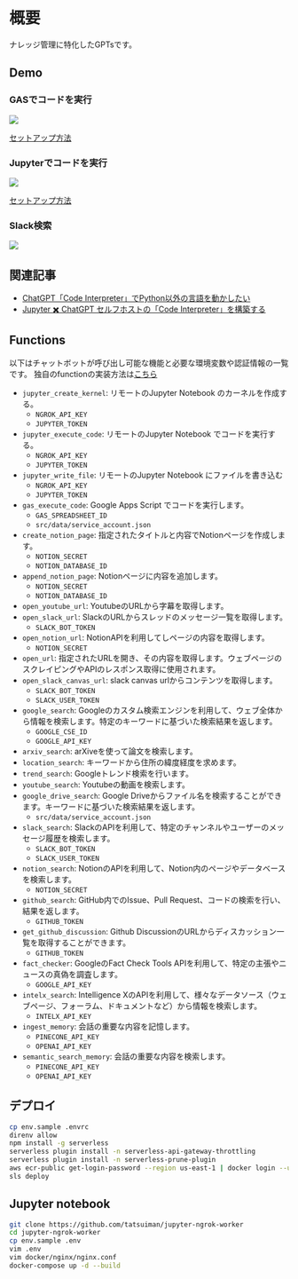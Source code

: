 # 概要
ナレッジ管理に特化したGPTsです。

## Demo
### GASでコードを実行
![](docs/gas-code-interpreter.gif)

[セットアップ方法](./GAS/code_interpreter/README.md)
### Jupyterでコードを実行
![](docs/open-code-interpreter.gif)

[セットアップ方法](https://zenn.dev/tatsui/articles/gpts-actions)
### Slack検索
![](docs/slack.gif)

## 関連記事
* [ChatGPT「Code Interpreter」でPython以外の言語を動かしたい](https://zenn.dev/tatsui/articles/local-code-interpreter)
* [Jupyter ✖️ ChatGPT セルフホストの「Code Interpreter」を構築する](https://zenn.dev/tatsui/articles/gpts-actions)

## Functions
以下はチャットボットが呼び出し可能な機能と必要な環境変数や認証情報の一覧です。
独自のfunctionの実装方法は[こちら](./src/scripts/functions/README.md)

- `jupyter_create_kernel`: リモートのJupyter Notebook のカーネルを作成する。
    - `NGROK_API_KEY`
    - `JUPYTER_TOKEN`
- `jupyter_execute_code`: リモートのJupyter Notebook でコードを実行する。
    - `NGROK_API_KEY`
    - `JUPYTER_TOKEN`
- `jupyter_write_file`: リモートのJupyter Notebook にファイルを書き込む
    - `NGROK_API_KEY`
    - `JUPYTER_TOKEN`
- `gas_execute_code`: Google Apps Script でコードを実行します。
    - `GAS_SPREADSHEET_ID`
    - `src/data/service_account.json`
- `create_notion_page`: 指定されたタイトルと内容でNotionページを作成します。
    - `NOTION_SECRET`
    - `NOTION_DATABASE_ID`
- `append_notion_page`: Notionページに内容を追加します。
    - `NOTION_SECRET`
    - `NOTION_DATABASE_ID`
- `open_youtube_url`: YoutubeのURLから字幕を取得します。
- `open_slack_url`: SlackのURLからスレッドのメッセージ一覧を取得します。
    - `SLACK_BOT_TOKEN`
- `open_notion_url`: NotionAPIを利用してしページの内容を取得します。
    - `NOTION_SECRET`
- `open_url`: 指定されたURLを開き、その内容を取得します。ウェブページのスクレイピングやAPIのレスポンス取得に使用されます。
- `open_slack_canvas_url`: slack canvas urlからコンテンツを取得します。
    - `SLACK_BOT_TOKEN`
    - `SLACK_USER_TOKEN`
- `google_search`: Googleのカスタム検索エンジンを利用して、ウェブ全体から情報を検索します。特定のキーワードに基づいた検索結果を返します。
    - `GOOGLE_CSE_ID`
    - `GOOGLE_API_KEY`
- `arxiv_search`: arXiveを使って論文を検索します。
- `location_search`: キーワードから住所の緯度経度を求めます。
- `trend_search`: Googleトレンド検索を行います。
- `youtube_search`: Youtubeの動画を検索します。
- `google_drive_search`: Google Driveからファイル名を検索することができます。キーワードに基づいた検索結果を返します。
    - `src/data/service_account.json`
- `slack_search`: SlackのAPIを利用して、特定のチャンネルやユーザーのメッセージ履歴を検索します。
    - `SLACK_BOT_TOKEN`
    - `SLACK_USER_TOKEN`
- `notion_search`: NotionのAPIを利用して、Notion内のページやデータベースを検索します。
    - `NOTION_SECRET`
- `github_search`: GitHub内でのIssue、Pull Request、コードの検索を行い、結果を返します。
    - `GITHUB_TOKEN`
- `get_github_discussion`: Github DiscussionのURLからディスカッション一覧を取得することができます。
    - `GITHUB_TOKEN`
- `fact_checker`: GoogleのFact Check Tools APIを利用して、特定の主張やニュースの真偽を調査します。
    - `GOOGLE_API_KEY`
- `intelx_search`: Intelligence XのAPIを利用して、様々なデータソース（ウェブページ、フォーラム、ドキュメントなど）から情報を検索します。
    - `INTELX_API_KEY`
- `ingest_memory`: 会話の重要な内容を記憶します。
    - `PINECONE_API_KEY`
    - `OPENAI_API_KEY`
- `semantic_search_memory`: 会話の重要な内容を検索します。
    - `PINECONE_API_KEY`
    - `OPENAI_API_KEY`

## デプロイ
```bash
cp env.sample .envrc
direnv allow
npm install -g serverless
serverless plugin install -n serverless-api-gateway-throttling
serverless plugin install -n serverless-prune-plugin
aws ecr-public get-login-password --region us-east-1 | docker login --username AWS --password-stdin public.ecr.aws
sls deploy
```

## Jupyter notebook
```bash
git clone https://github.com/tatsuiman/jupyter-ngrok-worker
cd jupyter-ngrok-worker
cp env.sample .env
vim .env
vim docker/nginx/nginx.conf
docker-compose up -d --build
```
